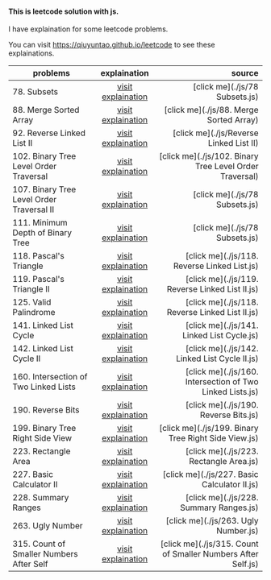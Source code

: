 #### This is leetcode solution with js.

I have explaination for some leetcode problems.

You can visit https://qiuyuntao.github.io/leetcode to see these explainations.

| problems                                  | explaination                                                                | source                                                       |
|-------------------------------------------|:---------------------------------------------------------------------------:|-------------------------------------------------------------:|
| 78. Subsets                               | [visit explaination](http://qiuyuntao.github.io/leetcode/solution/78.html)  |                               [click me](./js/78 Subsets.js) |
| 88. Merge Sorted Array                    | [visit explaination](http://qiuyuntao.github.io/leetcode/solution/88.html)  |                      [click me](./js/88. Merge Sorted Array) |
| 92. Reverse Linked List II                | [visit explaination](http://qiuyuntao.github.io/leetcode/solution/92.html)  |                      [click me](./js/Reverse Linked List II) |
| 102. Binary Tree Level Order Traversal    | [visit explaination](http://qiuyuntao.github.io/leetcode/solution/102.html) |      [click me](./js/102. Binary Tree Level Order Traversal) |
| 107. Binary Tree Level Order Traversal II | [visit explaination](http://qiuyuntao.github.io/leetcode/solution/107.html) |                               [click me](./js/78 Subsets.js) |
| 111. Minimum Depth of Binary Tree         | [visit explaination](http://qiuyuntao.github.io/leetcode/solution/111.html) |                               [click me](./js/78 Subsets.js) |
| 118. Pascal's Triangle                    | [visit explaination](http://qiuyuntao.github.io/leetcode/solution/118.html) |                 [click me](./js/118. Reverse Linked List.js) |
| 119. Pascal's Triangle II                 | [visit explaination](http://qiuyuntao.github.io/leetcode/solution/119.html) |              [click me](./js/119. Reverse Linked List II.js) |
| 125. Valid Palindrome                     | [visit explaination](http://qiuyuntao.github.io/leetcode/solution/125.html) |              [click me](./js/118. Reverse Linked List II.js) |
| 141. Linked List Cycle                    | [visit explaination](http://qiuyuntao.github.io/leetcode/solution/141.html) |                   [click me](./js/141. Linked List Cycle.js) |
| 142. Linked List Cycle II                 | [visit explaination](http://qiuyuntao.github.io/leetcode/solution/142.html) |                [click me](./js/142. Linked List Cycle II.js) |
| 160. Intersection of Two Linked Lists     | [visit explaination](http://qiuyuntao.github.io/leetcode/solution/160.html) |    [click me](./js/160. Intersection of Two Linked Lists.js) |
| 190. Reverse Bits                         | [visit explaination](http://qiuyuntao.github.io/leetcode/solution/190.html) |                        [click me](./js/190. Reverse Bits.js) |
| 199. Binary Tree Right Side View          | [visit explaination](http://qiuyuntao.github.io/leetcode/solution/199.html) |         [click me](./js/199. Binary Tree Right Side View.js) |
| 223. Rectangle Area                       | [visit explaination](http://qiuyuntao.github.io/leetcode/solution/223.html) |                      [click me](./js/223. Rectangle Area.js) |
| 227. Basic Calculator II                  | [visit explaination](http://qiuyuntao.github.io/leetcode/solution/227.html) |                 [click me](./js/227. Basic Calculator II.js) |
| 228. Summary Ranges                       | [visit explaination](http://qiuyuntao.github.io/leetcode/solution/228.html) |                      [click me](./js/228. Summary Ranges.js) |
| 263. Ugly Number                          | [visit explaination](http://qiuyuntao.github.io/leetcode/solution/263.html) |                         [click me](./js/263. Ugly Number.js) |
| 315. Count of Smaller Numbers After Self  | [visit explaination](http://qiuyuntao.github.io/leetcode/solution/315.html) | [click me](./js/315. Count of Smaller Numbers After Self.js) |
